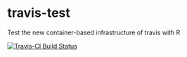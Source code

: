 # travis-test
Test the new container-based infrastructure of travis with R

[![Travis-CI Build Status](https://travis-ci.org/bwlewis/travis-test.svg?branch=master)](https://travis-ci.org/bwlewis/travis-test)
